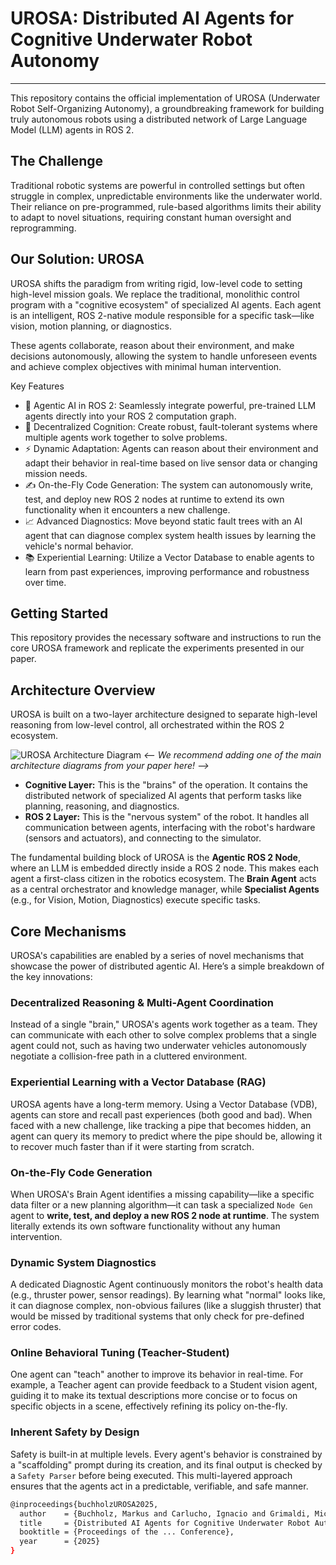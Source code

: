 # UROSA: Distributed AI Agents for Cognitive Underwater Robot Autonomy
---

This repository contains the official implementation of UROSA (Underwater Robot Self-Organizing Autonomy), a groundbreaking framework for building truly autonomous robots using a distributed network of Large Language Model (LLM) agents in ROS 2. <br>

## The Challenge
Traditional robotic systems are powerful in controlled settings but often struggle in complex, unpredictable environments like the underwater world. Their reliance on pre-programmed, rule-based algorithms limits their ability to adapt to novel situations, requiring constant human oversight and reprogramming.

## Our Solution: UROSA
UROSA shifts the paradigm from writing rigid, low-level code to setting high-level mission goals. We replace the traditional, monolithic control program with a "cognitive ecosystem" of specialized AI agents. Each agent is an intelligent, ROS 2-native module responsible for a specific task—like vision, motion planning, or diagnostics.

These agents collaborate, reason about their environment, and make decisions autonomously, allowing the system to handle unforeseen events and achieve complex objectives with minimal human intervention.

Key Features
- 🤖 Agentic AI in ROS 2: Seamlessly integrate powerful, pre-trained LLM agents directly into your ROS 2 computation graph.
- 🧠 Decentralized Cognition: Create robust, fault-tolerant systems where multiple agents work together to solve problems.
- ⚡ Dynamic Adaptation: Agents can reason about their environment and adapt their behavior in real-time based on live sensor data or changing mission needs.
- ✍️ On-the-Fly Code Generation: The system can autonomously write, test, and deploy new ROS 2 nodes at runtime to extend its own functionality when it encounters a new challenge.
- 📈 Advanced Diagnostics: Move beyond static fault trees with an AI agent that can diagnose complex system health issues by learning the vehicle's normal behavior.
- 📚 Experiential Learning: Utilize a Vector Database to enable agents to learn from past experiences, improving performance and robustness over time.

## Getting Started
This repository provides the necessary software and instructions to run the core UROSA framework and replicate the experiments presented in our paper.


## Architecture Overview

UROSA is built on a two-layer architecture designed to separate high-level reasoning from low-level control, all orchestrated within the ROS 2 ecosystem.

![UROSA Architecture Diagram](path/to/your/architecture_diagram.png) 
*<-- We recommend adding one of the main architecture diagrams from your paper here! -->*

* **Cognitive Layer:** This is the "brains" of the operation. It contains the distributed network of specialized AI agents that perform tasks like planning, reasoning, and diagnostics.
* **ROS 2 Layer:** This is the "nervous system" of the robot. It handles all communication between agents, interfacing with the robot's hardware (sensors and actuators), and connecting to the simulator.

The fundamental building block of UROSA is the **Agentic ROS 2 Node**, where an LLM is embedded directly inside a ROS 2 node. This makes each agent a first-class citizen in the robotics ecosystem. The **Brain Agent** acts as a central orchestrator and knowledge manager, while **Specialist Agents** (e.g., for Vision, Motion, Diagnostics) execute specific tasks.

## Core Mechanisms

UROSA's capabilities are enabled by a series of novel mechanisms that showcase the power of distributed agentic AI. Here’s a simple breakdown of the key innovations:

### Decentralized Reasoning & Multi-Agent Coordination
Instead of a single "brain," UROSA's agents work together as a team. They can communicate with each other to solve complex problems that a single agent could not, such as having two underwater vehicles autonomously negotiate a collision-free path in a cluttered environment.

### Experiential Learning with a Vector Database (RAG)
UROSA agents have a long-term memory. Using a Vector Database (VDB), agents can store and recall past experiences (both good and bad). When faced with a new challenge, like tracking a pipe that becomes hidden, an agent can query its memory to predict where the pipe should be, allowing it to recover much faster than if it were starting from scratch.

### On-the-Fly Code Generation
When UROSA's Brain Agent identifies a missing capability—like a specific data filter or a new planning algorithm—it can task a specialized `Node Gen` agent to **write, test, and deploy a new ROS 2 node at runtime**. The system literally extends its own software functionality without any human intervention.

### Dynamic System Diagnostics
A dedicated Diagnostic Agent continuously monitors the robot's health data (e.g., thruster power, sensor readings). By learning what "normal" looks like, it can diagnose complex, non-obvious failures (like a sluggish thruster) that would be missed by traditional systems that only check for pre-defined error codes.

### Online Behavioral Tuning (Teacher-Student)
One agent can "teach" another to improve its behavior in real-time. For example, a Teacher agent can provide feedback to a Student vision agent, guiding it to make its textual descriptions more concise or to focus on specific objects in a scene, effectively refining its policy on-the-fly.

### Inherent Safety by Design
Safety is built-in at multiple levels. Every agent's behavior is constrained by a "scaffolding" prompt during its creation, and its final output is checked by a `Safety Parser` before being executed. This multi-layered approach ensures that the agents act in a predictable, verifiable, and safe manner.


```bash
@inproceedings{buchholzUROSA2025,
  author    = {Buchholz, Markus and Carlucho, Ignacio and Grimaldi, Michele and Petillot, Yvan R.},
  title     = {Distributed AI Agents for Cognitive Underwater Robot Autonomy},
  booktitle = {Proceedings of the ... Conference},
  year      = {2025}
}
```
